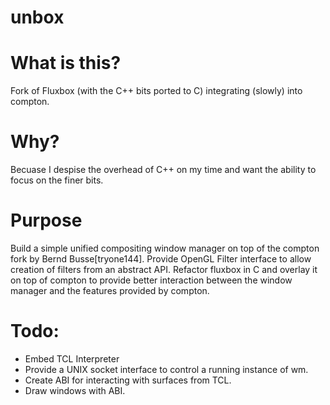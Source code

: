 # unbox

# What is this?
Fork of Fluxbox (with the C++ bits ported to C) integrating (slowly) into 
compton.

# Why?
Becuase I despise the overhead of C++ on my time and want the ability to 
focus on the finer bits.

# Purpose
Build a simple unified compositing window manager on top of the compton 
fork by Bernd Busse[tryone144]. Provide OpenGL Filter interface to allow 
creation of filters from an abstract API. Refactor fluxbox in C and overlay 
it on top of compton to provide better interaction between the window 
manager and the features provided by compton.

# Todo:

  * Embed TCL Interpreter
  * Provide a UNIX socket interface to control a running instance of wm.
  * Create ABI for interacting with surfaces from TCL.
  * Draw windows with ABI.
